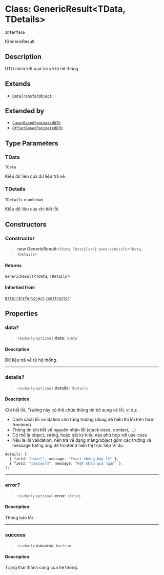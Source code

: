 # Class: GenericResult\<TData, TDetails\>

**`Interface`**

IGenericResult

## Description

DTO chứa kết quả trả về từ hệ thống.

## Extends

- [`DataTransferObject`](/libraries/common-application/Class.DataTransferObject.md)

## Extended by

- [`CusorBasedPaginatedDTO`](/libraries/common-application/Class.CusorBasedPaginatedDTO.md)
- [`OffsetBasedPaginatedDTO`](/libraries/common-application/Class.OffsetBasedPaginatedDTO.md)

## Type Parameters

### TData

`TData`

Kiểu dữ liệu của dữ liệu trả về.

### TDetails

`TDetails` = `unknown`

Kiểu dữ liệu của chi tiết lỗi.

## Constructors

<a id="constructor"></a>

### Constructor

> **new GenericResult**\<`TData`, `TDetails`\>(): `GenericResult`\<`TData`, `TDetails`\>

#### Returns

`GenericResult`\<`TData`, `TDetails`\>

#### Inherited from

[`DataTransferObject`](/libraries/common-application/Class.DataTransferObject.md).[`constructor`](/libraries/common-application/Class.DataTransferObject.md#constructor)

## Properties

<a id="data"></a>

### data?

> `readonly` `optional` **data**: `TData`

#### Description

Dữ liệu trả về từ hệ thống.

---

<a id="details"></a>

### details?

> `readonly` `optional` **details**: `TDetails`

#### Description

Chi tiết lỗi. Trường này có thể chứa thông tin bổ sung về lỗi, ví dụ:

- Danh sách lỗi validation cho từng trường (dùng để hiển thị lỗi trên form frontend)
- Thông tin chi tiết về nguyên nhân lỗi (stack trace, context, ...)
- Có thể là object, string, hoặc bất kỳ kiểu nào phù hợp với use-case
- Nếu là lỗi validation, nên trả về dạng mảng/object gồm các trường và message tương ứng để frontend hiển thị trực tiếp
  Ví dụ:

```ts
details: [
  { field: "email", message: "Email không hợp lệ" },
  { field: "password", message: "Mật khẩu quá ngắn" },
];
```

---

<a id="error"></a>

### error?

> `readonly` `optional` **error**: `string`

#### Description

Thông báo lỗi.

---

<a id="success"></a>

### success

> `readonly` **success**: `boolean`

#### Description

Trạng thái thành công của hệ thống.
